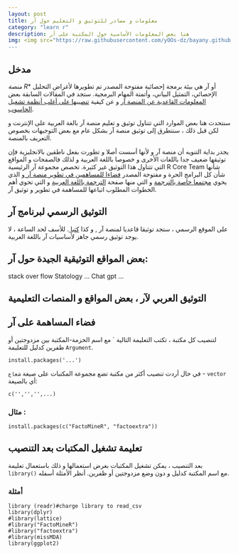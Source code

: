 ```yaml
---
layout: post
title: معلومات و مصادر للتوثيق و التعليم حول آر
category: "learn r"
description: هنا بعض المعلومات الأساسية حول المكتبة على آر
img: <img src="https://raw.githubusercontent.com/yOOs-dz/bayany.github.io/main/images/logo_Rtips.png" width='100" height= auto/>
---
```

## مدخل
*منصة R** أو آر هي بيئة برمجة إحصائية مفتوحة المصدر تم تطويرها لأغراض التحليل الإحصائي، التمثيل البياني، وأتمتة المهام البرمجية. ستجد في المقالات السابقة بعض [المعلومات القاعدية عن المنصة آر](/Installation-of-R) و عن كيفية [تنصيبها على أغلب أنظمة تشغيل الحاسوب](/Installation-of-R).

سنتحدث هنا بعض الموارد التي تتناول توثيق و تعليم منصة آر بالغة العربية على الإنترنت و لكن قبل ذلك ، سنتطرق إلى توثيق منصة آر بشكل عام مع بعض التوجيهات بخصوص التعريف بالمنصة.

يجدر بداية التنويه أن منصة آر و لأنها أسست أصلا و تطورت بفعل ناطقين بالانجليزية فإن توثيقها ضعيف جدا باللغات الأخرى و خصوصا باللغة العربية و لذلك فالصفحات و المواقع التي تتناول هذا التوثيق غير كثيرة. تخصص مجموعة آر الرئيسية R Core Team شأنها شأن كل البرامج الحرة و مفتوحة المصدر [فضاءا للمساهمين في تطوير منصة آر ](https://contributor.r-project.org/) و الذي يحوي [مجتمعا خاصة بالترجمة](https://contributor.r-project.org/translations/) و التي منها صفحة [الترجمة باللغة العربية](https://contributor.r-project.org/translations/Conventions_for_Languages/Arabic-specific-translations.html) و التي تحوي أهم الخطوات المطلوب اتباعها للمساهمة في تطوير و توثيق آر.

## التوثيق الرسمي لبرنامج آر
على الموقع الرسمي ، ستجد توثيقا قاعديا لمنصة آر [](https://cran.r-project.org/manuals.html) , و كذا [كتبا ](https://www.r-project.org/doc/bib/R-books.html). للأسف لحد الساعة ، لا يوجد توثيق رسمي جاهز لأساسيات آر باللغة العربية.

## بعض المواقع التوثيقية الجيدة حول آر:
stack over flow
Statology
...
Chat gpt ...

## التوثيق العربي لآر ، بعض المواقع و المنصات التعليمية

## فضاء المساهمة على آر


لتنصيب كل مكتبة ، تكتب التعليمة التالية ` مع اسم الحزمة-المكتبة بين مزدوجتين أو ظفرين كدليل للتعليمة ```Argument```.
```
install.packages('...')
```
في حال أردت تنصيب أكثر من مكتبة تضع مجموعة المكتبات على صيغة ```شعاع``` - ```vector``` أي بالصيغة:

```c('','','',...)```

### مثال :
```
install.packages(c("FactoMineR", "factoextra"))
```
## تعليمة تشغيل المكتبات بعد التنصيب
بعد التنصيب ، يمكن تشغيل المكتبات بغرض استعمالها و ذلك باستعمال تعليمة ```library()``` مع اسم المكتبة كدليل و دون وضع مزدوجتين أو ظفرين. أنظر الأمثلة أسفله.

### أمثلة
```
library (readr)#charge library to read_csv
library(dplyr)
#library(lattice)
#library("FactoMineR")
#library("factoextra")
#library(missMDA)
library(ggplot2)
```
